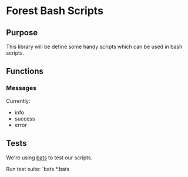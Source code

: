 # Forest Bash Scripts

## Purpose

This library will be define some handy scripts which can be used in bash scripts.

## Functions

### Messages

Currently:
- info
- success
- error

## Tests

We're using [bats](https://github.com/sstephenson/bats) to test our scripts.

Run test suite:
`bats *.bats


